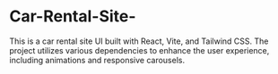 # Car-Rental-Site-
This is a car rental site UI built with React, Vite, and Tailwind CSS. The project utilizes various dependencies to enhance the user experience, including animations and responsive carousels.
